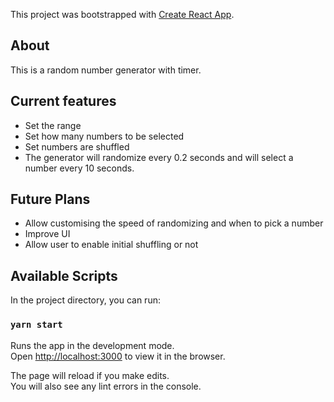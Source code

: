 This project was bootstrapped with [Create React App](https://github.com/facebook/create-react-app).

## About
This is a random number generator with timer. 

## Current features
- Set the range
- Set how many numbers to be selected
- Set numbers are shuffled
- The generator will randomize every 0.2 seconds and will select a number every 10 seconds. 

## Future Plans
- Allow customising the speed of randomizing and when to pick a number
- Improve UI
- Allow user to enable initial shuffling or not

## Available Scripts

In the project directory, you can run:

### `yarn start`

Runs the app in the development mode.<br />
Open [http://localhost:3000](http://localhost:3000) to view it in the browser.

The page will reload if you make edits.<br />
You will also see any lint errors in the console.





